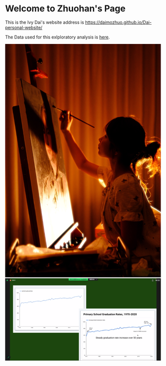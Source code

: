# Welcome to Zhuohan's Page
This is the Ivy Dai's website
address is https://daimozhuo.github.io/Dai-personal-website/

The Data used for this exlploratory analysis is [here](https://engineering.purdue.edu/LASCI/research-data/outages/outagerisks).

![picture of me](portrait.JPG)
![A test image](image.png)

